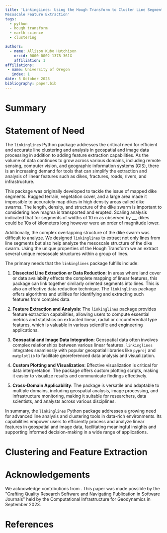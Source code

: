 ```yaml
---
title: 'LinkingLines: Using the Hough Transform to Cluster Line Segments and for
Mesoscale Feature Extraction'
tags:
  - python
  - hough transform
  - earth science
  - clustering

authors:
  - name: Allison Kubo Hutchison
    orcid: 0000-0002-1378-361X
    affiliation: 1
affiliations:
 - name: University of Oregon
   index: 1
date: 5 October 2023
bibliography: paper.bib
---
```


# Summary

# Statement of Need

The `linkinglines` Python package addresses the critical need for efficient and accurate line clustering and analysis in geospatial and image data processing in addition to adding feature extraction capabilities. As the volume of data continues to grow across various domains, including remote sensing, computer vision, and geographic information systems (GIS), there is an increasing demand for tools that can simplify the extraction and analysis of linear features such as dikes, fractures, roads, rivers, and infrastructure.

This package was originally developed to tackle the issue of mapped dike segments. Rugged terrain, vegetation cover, and a large area made it impossible to accurately map dikes in high density areas called dike swarms. The length, density, and structure of the dike swarm is important to considering how magma is transported and erupted. Scaling analysis indicated that for segments of widths of 10 m as observed by __, dikes could be 10s of kilometers long however were an order of magnitude lower.

Additionally, the complex overlapping structure of the dike swarm was difficult to analyze. We designed `linkinglines` to extract not only lines from line segments but also help analyze the mesoscale structure of the dike swarm. Using the unique properties of the Hough Transform we an extract several unique mesoscale structures within a group of lines.

The primary needs that the `linkinglines` package fulfills include:

1. **Dissected Line Extraction or Data Reduction**: In areas where land cover or data availabilty effects the complete mapping of linear features, this package can link together similarly oriented segments into lines. This is also an effective data reduction technique. The `linkinglines` package offers algorithms and utilities for identifying and extracting such features from complex data.

2. **Feature Extraction and Analysis**: The `linkinglines` package provides feature extraction capabilities, allowing users to compute essential metrics and statistics on extracted linear, radial or circumferential type features, which is valuable in various scientific and engineering applications.

3. **Geospatial and Image Data Integration**: Geospatial data often involves complex relationships between various linear features. `linkinglines` integrates seamlessly with popular geospatial libraries like `pyproj` and `matplotlib` to facilitate georeferenced data analysis and visualization.

4. **Custom Plotting and Visualization**: Effective visualization is critical for data interpretation. The package offers custom plotting scripts, making it easier to visualize results and communicate findings effectively.

5. **Cross-Domain Applicability**: The package is versatile and adaptable to multiple domains, including geospatial analysis, image processing, and infrastructure monitoring, making it suitable for researchers, data scientists, and analysts across various disciplines.

In summary, the `linkinglines` Python package addresses a growing need for advanced line analysis and clustering tools in data-rich environments. Its capabilities empower users to efficiently process and analyze linear features in geospatial and image data, facilitating meaningful insights and supporting informed decision-making in a wide range of applications.

# Clustering and Feature Extraction

# Acknowledgements

We acknowledge contributions from . This paper was made possible by the "Crafting Quality Research Software and Navigating Publication in Software Journals" held by the Computational Infrastructure for Geodynamics in September 2023.

# References

